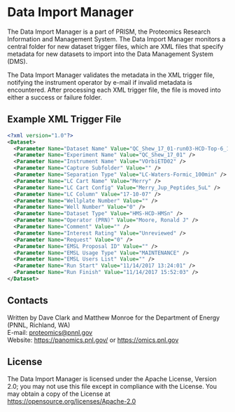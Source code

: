 # Data Import Manager

The Data Import Manager is a part of PRISM, the Proteomics Research Information and Management System.
The Data Import Manager monitors a central folder for new dataset trigger files, which are
XML files that specify metadata for new datasets to import into the Data Management System (DMS).

The Data Import Manager validates the metadata in the XML trigger file, notifying the instrument
operator by e-mail if invalid metadata is encountered.  After processing each XML trigger file, 
the file is moved into either a success or failure folder.

## Example XML Trigger File

```xml
<?xml version="1.0"?>
<Dataset>
  <Parameter Name="Dataset Name" Value="QC_Shew_17_01-run03-HCD-Top-6_14Nov17_Merry_17-10-07" />
  <Parameter Name="Experiment Name" Value="QC_Shew_17_01" />
  <Parameter Name="Instrument Name" Value="VOrbiETD02" />
  <Parameter Name="Capture Subfolder" Value="" />
  <Parameter Name="Separation Type" Value="LC-Waters-Formic_100min" />
  <Parameter Name="LC Cart Name" Value="Merry" />
  <Parameter Name="LC Cart Config" Value="Merry_Jup_Peptides_5uL" />
  <Parameter Name="LC Column" Value="17-10-07" />
  <Parameter Name="Wellplate Number" Value="" />
  <Parameter Name="Well Number" Value="0" />
  <Parameter Name="Dataset Type" Value="HMS-HCD-HMSn" />
  <Parameter Name="Operator (PRN)" Value="Moore, Ronald J" />
  <Parameter Name="Comment" Value="" />
  <Parameter Name="Interest Rating" Value="Unreviewed" />
  <Parameter Name="Request" Value="0" />
  <Parameter Name="EMSL Proposal ID" Value="" />
  <Parameter Name="EMSL Usage Type" Value="MAINTENANCE" />
  <Parameter Name="EMSL Users List" Value="" />
  <Parameter Name="Run Start" Value="11/14/2017 13:24:01" />
  <Parameter Name="Run Finish" Value="11/14/2017 15:52:03" />
</Dataset>
```

## Contacts

Written by Dave Clark and Matthew Monroe for the Department of Energy (PNNL, Richland, WA) \
E-mail: proteomics@pnnl.gov \
Website: https://panomics.pnl.gov/ or https://omics.pnl.gov

## License

The Data Import Manager is licensed under the Apache License, Version 2.0; 
you may not use this file except in compliance with the License.  You may obtain 
a copy of the License at https://opensource.org/licenses/Apache-2.0
